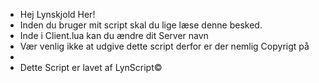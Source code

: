 - Hej Lynskjold Her!
- Inden du bruger mit script skal du lige læse denne besked.
- Inde i Client.lua kan du ændre dit Server navn 
- Vær venlig ikke at udgive dette script derfor er der nemlig Copyrigt på
- 
- Dette Script er lavet af LynScript©
